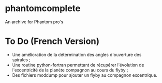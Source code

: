 # phantomcomplete
An archive for Phantom pro's

# To Do (French Version)
- Une amélioration de la détermination des angles d'ouverture des spirales ;
- Une routine python-fortran permettant de récupérer l'évolution de l'excentricité de la planète compagnon au cours du flyby ;
- Des fichiers moddump pour ajouter un flyby au compagnon excentrique.